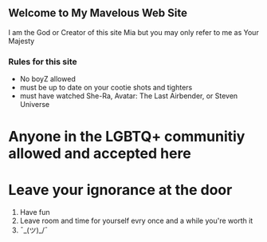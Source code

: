 ## Welcome to My Mavelous Web Site

I am the God or Creator of this site Mia but you may only refer to me as Your Majesty

### Rules for this site

- No boyZ allowed
- must be up to date on your cootie shots and tighters 
- must have watched She-Ra, Avatar: The Last Airbender, or Steven Universe

# Anyone in the LGBTQ+ communitiy allowed and accepted here
# Leave your ignorance at the door

1. Have fun
2. Leave room and time for yourself evry once and a while you're worth it
3. ¯\_(ツ)_/¯ 
